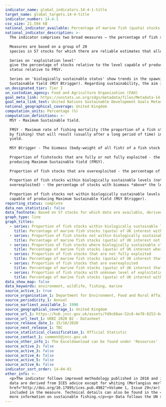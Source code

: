 ```yaml
---
indicator_name: global_indicators.14-4-1-title
target_name: global_targets.14-4-title
indicator_number: 14.4.1
csv_size: 21.594 kB
national_indicator_available: Percentage of marine fish (quota) stocks of UK interest 1) harvested sustainably; 2) with biomass at levels that maintain full reproductive capacity
national_indicator_description: >-
  The indicator comprises two broad measures – the percentage of fish stocks in seas around the UK that are 1) harvested sustainably ('exploitation level' series), and 2) at full reproductive capacity ('biologically sustainable status' series).  
    
  Measures are based on a group of 20
  species in 57 stocks for which there are reliable estimates that allow the sustainability of the stocks to be evaluated. The indicator stocks include a range of local and widely distributed species of major importance to the UK fishing industry.  
    
  Series on 'exploitation level'
  give the percentage of stocks relative to the level capable of producing Maximum Sustainable Yield (MSY). Regarding sustainability, the aim is to increase the proportion of stocks fished at or below the fishing mortality target FMSY, and reduce to zero the number of stocks of unknown
  status relative to FMSY.  
    
  Series on 'biologically sustainable status' show trends in the spawning stock biomass of stocks of UK interest with respect to safe biological limits. Safe biological limits are where the biomass is above the level capable of producing Maximum
  Sustainable Yield (MSY Btrigger). Regarding sustainability, the aim is to increase the proportion of stocks with SSB at or above MSY Btrigger and reduce to zero the number of stocks that have unknown status relative to MSY reference points.
un_designated_tier: Tier I
un_custodian_agency: Food and Agriculture Organization (FAO)
goal_meta_link: https://unstats.un.org/sdgs/metadata/files/Metadata-14-04-01.pdf
goal_meta_link_text: United Nations Sustainable Development Goals Metadata (PDF 370 KB)
national_geographical_coverage: United Kingdom
computation_units: Percentage (%)
computation_definitions: >-
  MSY - Maximum Sustainable Yield.  
    
  FMSY - Maximum rate of fishing mortality (the proportion of a fish stock caught and removed
  by fishing) that will result (usually after a long period of time) in a population size  that enables a fish stock to deliver the maximum sustainable
  yield.  
    
  MSY Btrigger - The biomass (body-weight of all fish) of a fish stock at which that stock can deliver Maximum Sustainable Yield.  
    
  Proportion of fishstocks that are fully or not fully exploited - the percentage of stocks fished at or below the level capable of
  producing Maximum Sustainable Yield (FMSY).  
    
  Proportion of fish stocks that are overexploited - the percentage of stocks fished above the level capable of producing Maximum Sustainable Yield (FMSY).  
    
  Proportion of fish stocks within biologically sustainable levels (not
  overexploited) - the percentage of stocks with biomass *above* the level capable of producing Maximum Sustainable Yield (MSY Btrigger).  
    
  Proportion of fish stocks not within biologically sustainable levels (overexploited) - the percentage of stocks with biomass *below* the level
  capable of producing Maximum Sustainable Yield (MSY Btrigger).
reporting_status: complete
data_non_statistical: false
data_footnote: Based on 57 stocks for which data are available, derived from stock assessment reports.  For series regarding biomass remaining the final year will typically show an increase in ‘unknown’ status due to the cycle by which updates are made to stock assessments.
graph_type: line
graph_titles:
  - series: Proportion of fish stocks within biologically sustainable levels (not overexploited)
    title: Percentage of marine fish stocks (quota) of UK interest within biologically sustainable levels (not overexploited)
  - series: Proportion of fish stocks not within biologically sustainable levels (overexploited)
    title: Percentage of marine fish stocks (quota) of UK interest not within biologically sustainable levels (overexploited)
  - series: Proportion of fish stocks where biologically sustainable status is unknown
    title: Percentage of marine fish stocks (quota) of UK interest where biologically sustainable status is unknown
  - series: Proportion of fish stocks that are not fully exploited
    title: Percentage of marine fish stocks (quota) of UK interest that are not fully exploited
  - series: Proportion of fish stocks that are overexploited
    title: Percentage of marine fish stocks (quota) of UK interest that are overexploited
  - series: Proportion of fish stocks with unknown level of exploitation
    title: Percentage of marine fish stocks (quota) of UK interest with unknown level of exploitation
data_show_map: false
data_keywords: environment, wildlife, fishing, marine
source_active_1: true
source_organisation_1: Department for Environment, Food and Rural Affairs (DEFRA)
source_periodicity_1: Annual
source_earliest_available_1: 1990
source_geographical_coverage_1: United Kingdom
source_url_1: https://hub.jncc.gov.uk/assets/fd9c66ae-52c8-4e70-8253-6d6a1d23901e
source_url_text_1: UKBI 2020 B2 - Datasheet
source_release_date_1: 15/10/2020
source_next_release_1: TBC
source_statistical_classification_1: Official Statistic 
source_contact_1: comment@jncc.gov.uk
source_other_info_1: The Exceldownload can be found under 'Resources'
source_active_2: false
source_active_3: false
source_active_4: false
source_active_5: false
source_active_6: false
indicator_sort_order: 14-04-01
other_info: >-
  <p>The indicator follows improved methodology published in 2018 and is not directly comparable with data  shown here previously. The method changed following developments for the UK national good environmental status indicators for commercial fish and shellfish stocks. </p><p>All stock
  data are derived from ICES advice except for whiting (Merlangius merlangus) in Division 6.a (West of Scotland), where estimates are derived from the ICES 2019 Report of the Working Group on Celtic Seas Ecoregion (WGCSE), ICES Scientific Reports (<a
  href="http://doi.org/10.17895/ices.pub.4982">Volume 1, Issue 29</a>).</p><p>Please see <a href="https://jncc.gov.uk/our-work/ukbi-b2-sustainable-fisheries/#downloads">UK Biodiversity Indicators 2020 - B2. Sustainable fisheries</a> for analysis, and further information on the fish stocks
  included in the measure. Technical details can also be found in the <a href="https://hub.jncc.gov.uk/assets/fd9c66ae-52c8-4e70-8253-6d6a1d23901e">UKBI 2020 B2 - Technical Background Document B2 (xlsx)<a/>.  See the <a href="http://jncc.defra.gov.uk/page-4244">JNCC indicator page</a> for
  more information on sustainable fishing.</p><p> Data follows the UN specification for this indicator. This indicator has been identified in collaboration with topic experts.
---
```

